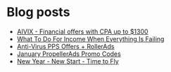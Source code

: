 # Blog posts
<!-- BLOG-POST-LIST:START -->
- [AIVIX - Financial offers with CPA up to $1300](https://afflift.com/f/threads/aivix-financial-offers-with-cpa-up-to-1300.8167/)
- [What To Do For Income When Everything Is Failing](https://afflift.com/f/threads/what-to-do-for-income-when-everything-is-failing.9955/)
- [Anti-Virus PPS Offers + RollerAds](https://afflift.com/f/threads/anti-virus-pps-offers-rollerads.10213/)
- [January PropellerAds Promo Codes](https://afflift.com/f/threads/january-propellerads-promo-codes.10169/)
- [New Year - New Start - Time to Fly](https://afflift.com/f/threads/new-year-new-start-time-to-fly.10184/)
<!-- BLOG-POST-LIST:END -->
